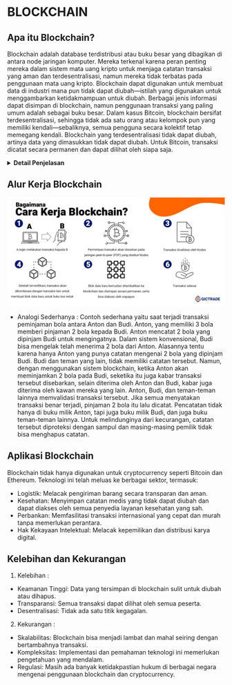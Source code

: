 # BLOCKCHAIN

## Apa itu Blockchain?

Blockchain adalah database terdistribusi atau buku besar yang dibagikan di antara node jaringan komputer. Mereka terkenal karena peran penting mereka dalam sistem mata uang kripto untuk menjaga catatan transaksi yang aman dan terdesentralisasi, namun mereka tidak terbatas pada penggunaan mata uang kripto. Blockchain dapat digunakan untuk membuat data di industri mana pun tidak dapat diubah—istilah yang digunakan untuk menggambarkan ketidakmampuan untuk diubah. Berbagai jenis informasi dapat disimpan di blockchain, namun penggunaan transaksi yang paling umum adalah sebagai buku besar. Dalam kasus Bitcoin, blockchain bersifat terdesentralisasi, sehingga tidak ada satu orang atau kelompok pun yang memiliki kendali—sebaliknya, semua pengguna secara kolektif tetap memegang kendali. Blockchain yang terdesentralisasi tidak dapat diubah, artinya data yang dimasukkan tidak dapat diubah. Untuk Bitcoin, transaksi dicatat secara permanen dan dapat dilihat oleh siapa saja.

<details>

**<summary> Detail Penjelasan </summary>**

### Desentralisasi :

- Tidak Ada Otoritas Pusat : Dalam sistem tradisional seperti bank, ada otoritas pusat yang mengelola dan memverifikasi semua transaksi. Dalam blockchain, semua peserta (node) dalam jaringan memiliki salinan yang sama dari seluruh blockchain. Tidak ada satu entitas yang memiliki kendali penuh.
- Salinan Data yang Sama : Setiap node dalam jaringan blockchain menyimpan salinan lengkap dari seluruh rantai blok. Ini berarti bahwa setiap node memiliki semua informasi yang sama, yang membuat sistem lebih tahan terhadap kegagalan dan serangan

### Struktur Blok dan Rantai :

1. Blok (Block): Data transaksi dikumpulkan ke dalam blok. Setiap blok terdiri dari beberapa elemen penting :

- Data Transaksi: Informasi mengenai transaksi yang terjadi, misalnya siapa yang mengirim apa kepada siapa.
- Hash Blok: Sebuah fingerprint digital unik dari blok tersebut yang dihasilkan menggunakan algoritma kriptografi.
- Hash Blok Sebelumnya: Fingerprint digital dari blok sebelumnya dalam rantai, yang menghubungkan blok satu dengan yang lainnya.

2. Rantai (Chain): Blok-blok ini dihubungkan secara berurutan dari awal hingga blok terbaru, membentuk sebuah rantai. Karena setiap blok berisi hash dari blok sebelumnya, ini menciptakan sebuah urutan kronologis yang sulit diubah.

### Keamanan/Security

1. Kriptografi: Blockchain menggunakan kriptografi untuk mengamankan, integritas, dan autentikasi data. Ada beberapa komponen kriptografi penting dalam blockchain, salah satunya adalah hashing.

- Hashing adalah proses di mana input data dari berbagai ukuran panjang data diubah menjadi output tetap dengan panjang tertentu. Algoritma hashing mengambil input data (disebut juga sebagai pesan) dan menghasilkan output yang disebut hash atau digest. Hash ini adalah representasi unik dari input data tersebut.

* Sifat-sifat Hashing :

```
- Deterministik: Input yang sama akan selalu menghasilkan hash yang sama.
- Cepat: Proses menghasilkan hash dari input sangat cepat.
- Output Tetap: Panjang hash selalu sama, tidak peduli seberapa besar atau kecil inputnya.
  Misalnya, SHA-256 menghasilkan hash sepanjang 256 bit.
- Pra-gambar Resisten: Sulit untuk menemukan input yang sesuai dengan hash tertentu.
- Tahan Tabrakan: Sulit untuk menemukan dua input berbeda yang menghasilkan hash yang sama.
- Avalanche Effect: Perubahan kecil pada input menghasilkan perubahan besar pada hash.
```

- Penggunaan Hashing dalam Blockchain

1.  Menghubungkan Blok :

```
- Setiap blok dalam blockchain berisi hash dari blok sebelumnya.
  Ini menciptakan koneksi berantai antara blok-blok tersebut, membentuk rantai (chain).
- Jika data dalam satu blok diubah, hash dari blok itu juga berubah. Karena setiap blok berisi hash dari blok sebelumnya,
  perubahan pada satu blok akan memutus rantai hash, membuat perubahan tersebut mudah terdeteksi.
```

2.  Mengamankan Data Transaksi :

```
- Setiap transaksi dalam blok juga dapat di-hash untuk menghasilkan hash transaksi.
- Semua hash transaksi dalam satu blok kemudian digabungkan menggunakan struktur yang disebut Merkle Tree.
  Hash root dari Merkle Tree ini dimasukkan dalam header blok.
```

3.  Proses Mining/Penambangan :

```
- Dalam mekanisme Proof of Work (PoW), miners bersaing untuk menemukan nonce (angka yang digunakan sekali) yang,
  bila digabungkan dengan data blok lainnya, menghasilkan hash yang memenuhi kondisi tertentu (misalnya, dimulai dengan sejumlah nol tertentu).
- Proses ini memerlukan banyak upaya dan daya komputasi, dan sulit untuk dihasilkan ulang tanpa melakukan pekerjaan yang sama.
```

- Contoh Hashing dalam Blockchain untuk menghubungkan blok :

1. Blok Pertama (Blok Genesis)

```
- Data: "Transaksi A"
- Hash dari Blok: SHA-256("Transaksi A") = 1111
```

2. Blok Kedua :

```
- Data: "Transaksi B"
- Hash dari Blok Sebelumnya: 1111
- Kombinasi Data: "Transaksi B" + 1111
- Hash dari Blok: SHA-256("Transaksi B" + 1111) = 2222
```

3. Blok Ketiga:

```
- Data: "Transaksi C"
- Hash dari Blok Sebelumnya: 2222
- Kombinasi Data: "Transaksi C" + 2222
- Hash dari Blok: SHA-256("Transaksi C" + 2222) = 3333
```

Jika seseorang mencoba mengubah data dalam blok kedua dari "Transaksi B" menjadi "Transaksi X", hash dari blok kedua akan berubah. Ini menyebabkan hash dari blok ketiga menjadi tidak valid, dan semua blok berikutnya juga akan menjadi tidak valid. Untuk memperbaiki rantai, peretas harus menghitung ulang semua hash dari blok yang terpengaruh, yang memerlukan waktu dan sumber daya yang sangat besar.

4.  Keamanan Tambahan dari Kriptografi

    - Tanda Tangan Digital: Setiap transaksi di blockchain ditandatangani secara digital oleh pengirim menggunakan kunci privat mereka. Node lain dapat memverifikasi tanda tangan ini dengan kunci publik pengirim.
    - Enkripsi: Meskipun data transaksi biasanya transparan, beberapa blockchain menggunakan enkripsi untuk menyembunyikan informasi sensitif.

Dengan cara ini, kriptografi dan hashing memastikan bahwa blockchain tetap aman, transparan, dan tidak dapat diubah.

5.  Immutability: Sekali data ditambahkan ke blockchain, sangat sulit untuk mengubahnya. Untuk mengubah data dalam satu blok, hash dari blok itu dan semua blok berikutnya harus diubah, yang memerlukan persetujuan mayoritas dari node dalam jaringan.

### Konsensus

Konsensus dalam konteks blockchain adalah mekanisme yang digunakan untuk mencapai kesepakatan di antara node-node dalam jaringan terdistribusi tentang keadaan data (seperti transaksi) yang valid dan harus ditambahkan ke blockchain. Karena tidak ada otoritas pusat yang mengendalikan jaringan, mekanisme konsensus memastikan bahwa semua peserta setuju pada satu versi kebenaran, yaitu blockchain yang sah dan konsisten.

1.  Mekanisme Konsensus Umum

- Proof of Work (PoW) :

```
-Cara Kerja : Miners bersaing untuk memecahkan teka-teki kriptografi yang kompleks dengan mencoba banyak kombinasi sampai menemukan solusi yang valid.
              Proses ini membutuhkan banyak daya komputasi.
-Keuntungan : Sangat aman karena membutuhkan banyak usaha dan sumber daya untuk menghasilkan blok baru.
-Kerugian   : Konsumsi energi yang tinggi dan skalabilitas rendah.
-Contoh     : Digunakan oleh Bitcoin.
```

2.  Proof of Stake (PoS) :

```
- Cara Kerja : Validator dipilih untuk membuat blok baru berdasarkan jumlah cryptocurrency yang mereka "taruh" (stake) sebagai jaminan.
               Semakin besar stake, semakin besar kemungkinan dipilih.
- Keuntungan : Konsumsi energi lebih rendah dan lebih efisien dibandingkan PoW.
- Kerugian   : Potensi sentralisasi karena validator dengan stake besar memiliki lebih banyak kekuasaan.
- Contoh     : Digunakan oleh Ethereum 2.0.
```

3.  Delegated Proof of Stake (DPoS) :

```
- Cara Kerja : Pemegang token memilih sejumlah kecil delegasi yang akan memvalidasi transaksi dan membuat blok baru atas nama mereka.
- Keuntungan : Cepat dan efisien dalam memproses transaksi.
- Kerugian   : Potensi sentralisasi karena kekuasaan terpusat pada sedikit delegasi.
 Contoh      : Digunakan oleh EOS.
```

2.  Fungsi dan Tujuan Konsensus
    - Keamanan : Melindungi jaringan dari serangan dan memastikan bahwa hanya transaksi yang valid yang ditambahkan ke blockchain.
    - Transparansi : Semua node memiliki akses ke salinan yang sama dari blockchain, sehingga tidak ada satu pihak yang dapat memanipulasi data.
    - Keandalan : Sistem dapat terus berfungsi meskipun beberapa node mengalami kegagalan atau berperilaku tidak jujur.
    - Desentralisasi : Menghindari ketergantungan pada satu otoritas pusat, memungkinkan kontrol yang lebih merata di antara peserta jaringan.

Dengan mekanisme konsensus, blockchain dapat menjaga integritas dan keamanannya dalam lingkungan yang terdesentralisasi dan tanpa kepercayaan (trustless).

### Transparansi dan Anonimitas

- Transparansi : Setiap transaksi yang pernah terjadi di blockchain dapat dilihat oleh semua node dalam jaringan. Ini memberikan tingkat transparansi yang tinggi, yang sangat berbeda dari sistem tradisional.
- Anonimitas : Meskipun semua transaksi dapat dilihat, identitas pengguna seringkali disembunyikan di balik alamat kriptografi. Ini memberikan privasi bagi pengguna sambil tetap memungkinkan verifikasi transaksi.

### Smart Contracts

- Smart Contracts: Program yang berjalan di blockchain dan dieksekusi secara otomatis ketika kondisi tertentu terpenuhi. Mereka memungkinkan otomatisasi dan pengurangan biaya transaksi. Contohnya :
  - Automatisasi Pembayaran: Sebuah smart contract dapat memastikan bahwa pembayaran dilakukan secara otomatis ketika barang dikirim.
  - Desentralisasi Aplikasi (DApps): Aplikasi yang berjalan di blockchain tanpa memerlukan server pusat.

</details>

## Alur Kerja Blockchain

![alur kerja blockchain](./Images/cara_kerja_blockchain.jpg)

- Analogi Sederhanya :
  Contoh sederhana yaitu saat terjadi transaksi peminjaman bola antara Anton dan Budi. Anton, yang memiliki 3 bola memberi pinjaman 2 bola kepada Budi. Anton mencatat 2 bola yang dipinjam Budi untuk mengingatnya. Dalam sistem konvensional, Budi bisa mengelak telah menerima 2 bola dari Anton. Alasannya tentu karena hanya Anton yang punya catatan mengenai 2 bola yang dipinjam Budi. Budi dan teman yang lain, tidak memiliki catatan tersebut. Namun, dengan menggunakan sistem blockchain, ketika Anton akan meminjamkan 2 bola pada Budi, seketika itu juga kabar transaksi tersebut disebarkan, selain diterima oleh Anton dan Budi, kabar juga diterima oleh kawan mereka yang lain. Anton, Budi, dan teman-teman lainnya memvalidasi transaksi tersebut. Jika semua menyatakan transaksi benar terjadi, pinjaman 2 bola itu lalu dicatat. Pencatatan tidak hanya di buku milik Anton, tapi juga buku milik Budi, dan juga buku teman-teman lainnya. Untuk melindunginya dari kecurangan, catatan tersebut diproteksi dengan sampul dan masing-masing pemilik tidak bisa menghapus catatan.

## Aplikasi Blockchain

Blockchain tidak hanya digunakan untuk cryptocurrency seperti Bitcoin dan Ethereum. Teknologi ini telah meluas ke berbagai sektor, termasuk:

- Logistik: Melacak pengiriman barang secara transparan dan aman.
- Kesehatan: Menyimpan catatan medis yang tidak dapat diubah dan dapat diakses oleh semua penyedia layanan kesehatan yang sah.
- Perbankan: Memfasilitasi transaksi internasional yang cepat dan murah tanpa memerlukan perantara.
- Hak Kekayaan Intelektual: Melacak kepemilikan dan distribusi karya digital.

## Kelebihan dan Kekurangan

1. Kelebihan :

- Keamanan Tinggi: Data yang tersimpan di blockchain sulit untuk diubah atau dihapus.
- Transparansi: Semua transaksi dapat dilihat oleh semua peserta.
- Desentralisasi: Tidak ada satu titik kegagalan.

2. Kekurangan :

- Skalabilitas: Blockchain bisa menjadi lambat dan mahal seiring dengan bertambahnya transaksi.
- Kompleksitas: Implementasi dan pemahaman teknologi ini memerlukan pengetahuan yang mendalam.
- Regulasi: Masih ada banyak ketidakpastian hukum di berbagai negara mengenai penggunaan blockchain dan cryptocurrency.
